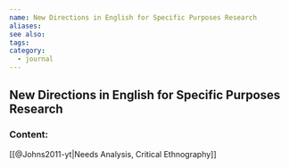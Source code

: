 ```yaml
---
name: New Directions in English for Specific Purposes Research
aliases:
see also:
tags:
category:
  - journal
---
```


## New Directions in English for Specific Purposes Research

### Content:
[[@Johns2011-yt|Needs Analysis, Critical Ethnography]]